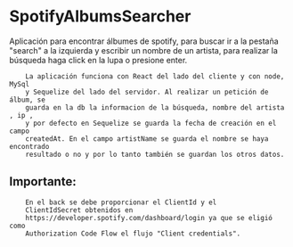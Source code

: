 # SpotifyAlbumsSearcher

Aplicación para encontrar álbumes de spotify, para buscar ir a la
        pestaña "search" a la izquierda y escribir un nombre de un artista, para
        realizar la búsqueda haga click en la lupa o presione enter.
 
        La aplicación funciona con React del lado del cliente y con node, MySql
        y Sequelize del lado del servidor. Al realizar un petición de álbum, se
        guarda en la db la informacion de la búsqueda, nombre del artista , ip ,
        y por defecto en Sequelize se guarda la fecha de creación en el campo
        createdAt. En el campo artistName se guarda el nombre se haya encontrado
        resultado o no y por lo tanto también se guardan los otros datos.


   ## Importante: 
        En el back se debe proporcionar el ClientId y el
        ClientIdSecret obtenidos en
        https://developer.spotify.com/dashboard/login ya que se eligió como
        Authorization Code Flow el flujo "Client credentials".
